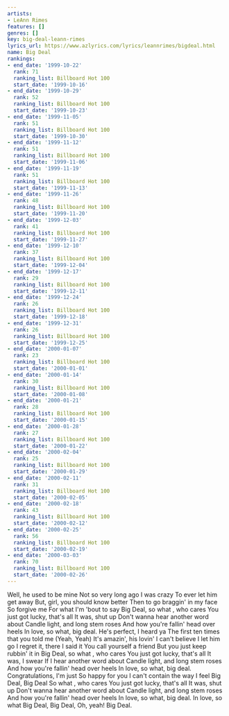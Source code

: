```yaml
---
artists:
- LeAnn Rimes
features: []
genres: []
key: big-deal-leann-rimes
lyrics_url: https://www.azlyrics.com/lyrics/leannrimes/bigdeal.html
name: Big Deal
rankings:
- end_date: '1999-10-22'
  rank: 71
  ranking_list: Billboard Hot 100
  start_date: '1999-10-16'
- end_date: '1999-10-29'
  rank: 52
  ranking_list: Billboard Hot 100
  start_date: '1999-10-23'
- end_date: '1999-11-05'
  rank: 51
  ranking_list: Billboard Hot 100
  start_date: '1999-10-30'
- end_date: '1999-11-12'
  rank: 51
  ranking_list: Billboard Hot 100
  start_date: '1999-11-06'
- end_date: '1999-11-19'
  rank: 51
  ranking_list: Billboard Hot 100
  start_date: '1999-11-13'
- end_date: '1999-11-26'
  rank: 48
  ranking_list: Billboard Hot 100
  start_date: '1999-11-20'
- end_date: '1999-12-03'
  rank: 41
  ranking_list: Billboard Hot 100
  start_date: '1999-11-27'
- end_date: '1999-12-10'
  rank: 37
  ranking_list: Billboard Hot 100
  start_date: '1999-12-04'
- end_date: '1999-12-17'
  rank: 29
  ranking_list: Billboard Hot 100
  start_date: '1999-12-11'
- end_date: '1999-12-24'
  rank: 26
  ranking_list: Billboard Hot 100
  start_date: '1999-12-18'
- end_date: '1999-12-31'
  rank: 26
  ranking_list: Billboard Hot 100
  start_date: '1999-12-25'
- end_date: '2000-01-07'
  rank: 23
  ranking_list: Billboard Hot 100
  start_date: '2000-01-01'
- end_date: '2000-01-14'
  rank: 30
  ranking_list: Billboard Hot 100
  start_date: '2000-01-08'
- end_date: '2000-01-21'
  rank: 28
  ranking_list: Billboard Hot 100
  start_date: '2000-01-15'
- end_date: '2000-01-28'
  rank: 27
  ranking_list: Billboard Hot 100
  start_date: '2000-01-22'
- end_date: '2000-02-04'
  rank: 25
  ranking_list: Billboard Hot 100
  start_date: '2000-01-29'
- end_date: '2000-02-11'
  rank: 31
  ranking_list: Billboard Hot 100
  start_date: '2000-02-05'
- end_date: '2000-02-18'
  rank: 43
  ranking_list: Billboard Hot 100
  start_date: '2000-02-12'
- end_date: '2000-02-25'
  rank: 56
  ranking_list: Billboard Hot 100
  start_date: '2000-02-19'
- end_date: '2000-03-03'
  rank: 70
  ranking_list: Billboard Hot 100
  start_date: '2000-02-26'
---
```


Well, he used to be mine
Not so very long ago
I was crazy
To ever let him get away
But, girl, you should know better
Then to go braggin' in my face
So forgive me
For what I'm 'bout to say
Big Deal, so what , who cares
You just got lucky, that's all
It was, shut up
Don't wanna hear another word about
Candle light, and long stem roses
And how you're fallin' head over heels
In love, so what, big deal.
He's perfect, I heard ya
The first ten times that you told me
(Yeah, Yeah) It's amazin', his lovin'
I can't believe I let him go
I regret it, there I said it
You call yourself a friend
But you just keep rubbin' it in
Big Deal, so what , who cares
You just got lucky, that's all
It was, I swear
If I hear another word about
Candle light, and long stem roses
And how you're fallin' head over heels
In love, so what, big deal.
Congratulations, I'm just
So happy for you
I can't contain the way I feel
Big Deal, Big Deal
So what , who cares
You just got lucky, that's all
It was, shut up
Don't wanna hear another word about
Candle light, and long stem roses
And how you're fallin' head over heels
In love, so what, big deal.
In love, so what
Big Deal,
Big Deal,
Oh, yeah!
Big Deal.



